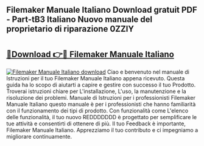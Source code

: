 ## Filemaker Manuale Italiano Download gratuit PDF - Part-tB3 Italiano Nuovo manuale del proprietario di riparazione 0ZZlY

# <h2><a href="http://dfb62z9.blite.top/?on=Filemaker+Manuale+Italiano">🔗Download 👉🔴 Filemaker Manuale Italiano</a></h2>

[![Filemaker Manuale Italiano download](https://i.imgur.com/lujVjoI.png)](http://dfb62z9.blite.top/?on=Filemaker+Manuale+Italiano)
Ciao e benvenuto nel manuale di Istruzioni per il tuo Filemaker Manuale Italiano appena ricevuto. Questa guida ha lo scopo di aiutarti a capire e gestire con successo il tuo Prodotto. Troverai istruzioni chiare per L'installazione, L'uso, la manutenzione e la risoluzione dei problemi. Manuale di Istruzioni per i professionisti Filemaker Manuale Italiano questo manuale è per i professionisti che hanno familiarità con il funzionamento dei tipi di prodotto. Con funzionalità come L'elenco delle funzionalità, il tuo nuovo REDDDDDDD è progettato per semplificare le tue attività e consentirti di ottenere di più. Il tuo Feedback è importante, Filemaker Manuale Italiano. Apprezziamo il tuo contributo e ci impegniamo a migliorare continuamente.
